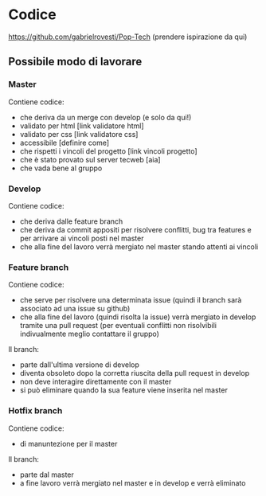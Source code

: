 # Codice

<https://github.com/gabrielrovesti/Pop-Tech> (prendere ispirazione da qui)

## Possibile modo di lavorare

### Master

Contiene codice:

- che deriva da un merge con develop (e solo da qui!)
- validato per html [link validatore html]
- validato per css [link validatore css]
- accessibile [definire come]
- che rispetti i vincoli del progetto [link vincoli progetto]
- che è stato provato sul server tecweb [aia]
- che vada bene al gruppo

### Develop

Contiene codice:

- che deriva dalle feature branch
- che deriva da commit appositi per risolvere conflitti, bug tra features e per arrivare ai vincoli posti nel master
- che alla fine del lavoro verrà mergiato nel master stando attenti ai vincoli

### Feature branch

Contiene codice:

- che serve per risolvere una determinata issue (quindi il branch sarà associato ad una issue su github)
- che alla fine del lavoro (quindi risolta la issue) verrà mergiato in develop tramite una pull request (per eventuali conflitti non risolvibili indivualmente meglio contattare il gruppo)

Il branch:

- parte dall'ultima versione di develop
- diventa obsoleto dopo la corretta riuscita della pull request in develop
- non deve interagire direttamente con il master
- si può eliminare quando la sua feature viene inserita nel master

### Hotfix branch

Contiene codice:

- di manuntezione per il master

Il branch:

- parte dal master
- a fine lavoro verrà mergiato nel master e in develop e verrà eliminato
